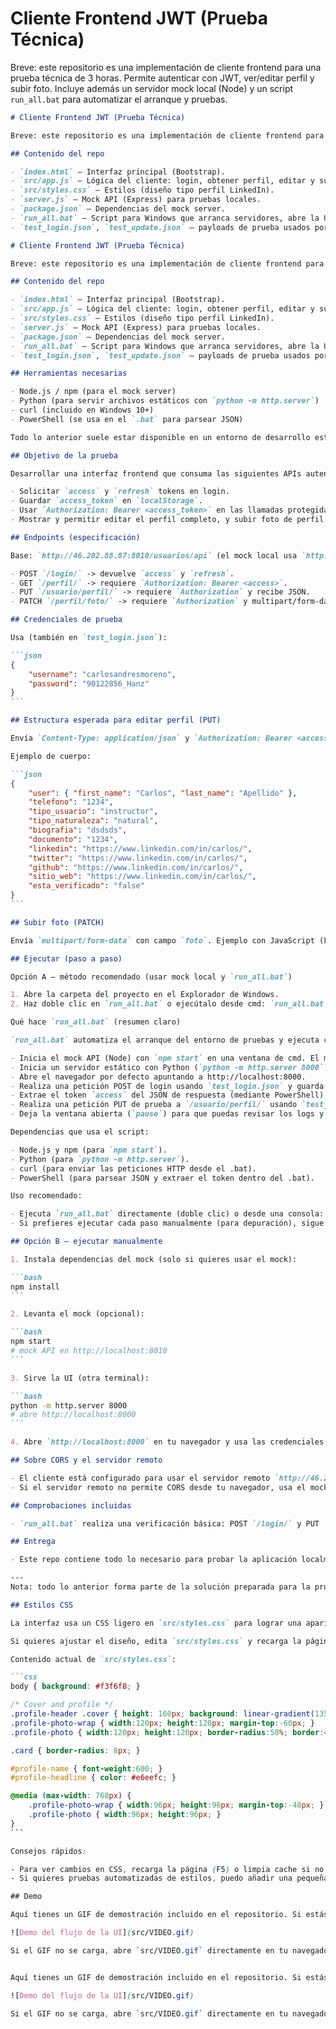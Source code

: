 # Cliente Frontend JWT (Prueba Técnica)

Breve: este repositorio es una implementación de cliente frontend para una prueba técnica de 3 horas. Permite autenticar con JWT, ver/editar perfil y subir foto. Incluye además un servidor mock local (Node) y un script `run_all.bat` para automatizar el arranque y pruebas.

````markdown
# Cliente Frontend JWT (Prueba Técnica)

Breve: este repositorio es una implementación de cliente frontend para una prueba técnica de 3 horas. Permite autenticar con JWT, ver/editar perfil y subir foto. Incluye además un servidor mock local (Node) y un script `run_all.bat` para automatizar el arranque y pruebas.

## Contenido del repo

- `index.html` — Interfaz principal (Bootstrap).
- `src/app.js` — Lógica del cliente: login, obtener perfil, editar y subir foto.
- `src/styles.css` — Estilos (diseño tipo perfil LinkedIn).
- `server.js` — Mock API (Express) para pruebas locales.
- `package.json` — Dependencias del mock server.
- `run_all.bat` — Script para Windows que arranca servidores, abre la UI y ejecuta pruebas automáticas.
- `test_login.json`, `test_update.json` — payloads de prueba usados por `run_all.bat`.

# Cliente Frontend JWT (Prueba Técnica)

Breve: este repositorio es una implementación de cliente frontend para una prueba técnica de 3 horas. Permite autenticar con JWT, ver/editar perfil y subir foto. Incluye además un servidor mock local (Node) y un script `run_all.bat` para automatizar el arranque y pruebas.

## Contenido del repo

- `index.html` — Interfaz principal (Bootstrap).
- `src/app.js` — Lógica del cliente: login, obtener perfil, editar y subir foto.
- `src/styles.css` — Estilos (diseño tipo perfil LinkedIn).
- `server.js` — Mock API (Express) para pruebas locales.
- `package.json` — Dependencias del mock server.
- `run_all.bat` — Script para Windows que arranca servidores, abre la UI y ejecuta pruebas automáticas.
- `test_login.json`, `test_update.json` — payloads de prueba usados por `run_all.bat`.

## Herramientas necesarias

- Node.js / npm (para el mock server)
- Python (para servir archivos estáticos con `python -m http.server`)
- curl (incluido en Windows 10+)
- PowerShell (se usa en el `.bat` para parsear JSON)

Todo lo anterior suele estar disponible en un entorno de desarrollo estándar; asegúrate de tener `node`, `npm` y `python` en tu PATH.

## Objetivo de la prueba

Desarrollar una interfaz frontend que consuma las siguientes APIs autenticadas con JWT. El cliente debe:

- Solicitar `access` y `refresh` tokens en login.
- Guardar `access_token` en `localStorage`.
- Usar `Authorization: Bearer <access_token>` en las llamadas protegidas.
- Mostrar y permitir editar el perfil completo, y subir foto de perfil.

## Endpoints (especificación)

Base: `http://46.202.88.87:8010/usuarios/api` (el mock local usa `http://localhost:8010`)

- POST `/login/` -> devuelve `access` y `refresh`.
- GET `/perfil/` -> requiere `Authorization: Bearer <access>`.
- PUT `/usuario/perfil/` -> requiere `Authorization` y recibe JSON.
- PATCH `/perfil/foto/` -> requiere `Authorization` y multipart/form-data con campo `foto`.

## Credenciales de prueba

Usa (también en `test_login.json`):

```json
{
	"username": "carlosandresmoreno",
	"password": "90122856_Hanz"
}
```

## Estructura esperada para editar perfil (PUT)

Envía `Content-Type: application/json` y `Authorization: Bearer <access_token>`.

Ejemplo de cuerpo:

```json
{
	"user": { "first_name": "Carlos", "last_name": "Apellido" },
	"telefono": "1234",
	"tipo_usuario": "instructor",
	"tipo_naturaleza": "natural",
	"biografia": "dsdsds",
	"documento": "1234",
	"linkedin": "https://www.linkedin.com/in/carlos/",
	"twitter": "https://www.linkedin.com/in/carlos/",
	"github": "https://www.linkedin.com/in/carlos/",
	"sitio_web": "https://www.linkedin.com/in/carlos/",
	"esta_verificado": "false"
}
```

## Subir foto (PATCH)

Envía `multipart/form-data` con campo `foto`. Ejemplo con JavaScript (FormData) incluido en la descripción de la prueba.

## Ejecutar (paso a paso)

Opción A — método recomendado (usar mock local y `run_all.bat`)

1. Abre la carpeta del proyecto en el Explorador de Windows.
2. Haz doble clic en `run_all.bat` o ejecútalo desde cmd: `run_all.bat`.

Qué hace `run_all.bat` (resumen claro)

`run_all.bat` automatiza el arranque del entorno de pruebas y ejecuta comprobaciones básicas en Windows. En concreto:

- Inicia el mock API (Node) con `npm start` en una ventana de cmd. El mock queda escuchando en http://localhost:8010.
- Inicia un servidor estático con Python (`python -m http.server 8000`) en otra ventana de cmd para servir la UI en http://localhost:8000.
- Abre el navegador por defecto apuntando a http://localhost:8000.
- Realiza una petición POST de login usando `test_login.json` y guarda la respuesta en `login_response.json`.
- Extrae el token `access` del JSON de respuesta (mediante PowerShell) y lo muestra en consola.
- Realiza una petición PUT de prueba a `/usuario/perfil/` usando `test_update.json` y el token extraído; guarda la respuesta en `update_response.json`.
- Deja la ventana abierta (`pause`) para que puedas revisar los logs y resultados.

Dependencias que usa el script:

- Node.js y npm (para `npm start`).
- Python (para `python -m http.server`).
- curl (para enviar las peticiones HTTP desde el .bat).
- PowerShell (para parsear JSON y extraer el token dentro del .bat).

Uso recomendado:

- Ejecuta `run_all.bat` directamente (doble clic) o desde una consola: `run_all.bat`.
- Si prefieres ejecutar cada paso manualmente (para depuración), sigue la sección "Opción B — ejecutar manualmente".

## Opción B — ejecutar manualmente

1. Instala dependencias del mock (solo si quieres usar el mock):

```bash
npm install
```

2. Levanta el mock (opcional):

```bash
npm start
# mock API en http://localhost:8010
```

3. Sirve la UI (otra terminal):

```bash
python -m http.server 8000
# abre http://localhost:8000
```

4. Abre `http://localhost:8000` en tu navegador y usa las credenciales de prueba.

## Sobre CORS y el servidor remoto

- El cliente está configurado para usar el servidor remoto `http://46.202.88.87:8010/usuarios/api` por defecto.
- Si el servidor remoto no permite CORS desde tu navegador, usa el mock local (recomendado) o un proxy.

## Comprobaciones incluidas

- `run_all.bat` realiza una verificación básica: POST `/login/` y PUT `/usuario/perfil/` y muestra las respuestas.

## Entrega

- Este repo contiene todo lo necesario para probar la aplicación localmente. Para entrega en GitHub, sube el repo y adjunta instrucciones (este README).

---
Nota: todo lo anterior forma parte de la solución preparada para la prueba técnica descrita arriba.

## Estilos CSS

La interfaz usa un CSS ligero en `src/styles.css` para lograr una apariencia tipo perfil (inspirado en LinkedIn): cubierta (cover), foto circular solapada, y estilos responsivos.

Si quieres ajustar el diseño, edita `src/styles.css` y recarga la página en el navegador.

Contenido actual de `src/styles.css`:

```css
body { background: #f3f6f8; }

/* Cover and profile */
.profile-header .cover { height: 160px; background: linear-gradient(135deg,#0a66c2,#004182); }
.profile-photo-wrap { width:120px; height:120px; margin-top:-60px; }
.profile-photo { width:120px; height:120px; border-radius:50%; border:4px solid #fff; object-fit:cover; background:#e9ecef; }

.card { border-radius: 8px; }

#profile-name { font-weight:600; }
#profile-headline { color: #e6eefc; }

@media (max-width: 768px) {
	.profile-photo-wrap { width:96px; height:96px; margin-top:-48px; }
	.profile-photo { width:96px; height:96px; }
}
```

Consejos rápidos:

- Para ver cambios en CSS, recarga la página (F5) o limpia cache si no ves los cambios.
- Si quieres pruebas automatizadas de estilos, puedo añadir una pequeña hoja alternativa y un toggle en la UI para alternar temas.

## Demo

Aquí tienes un GIF de demostración incluido en el repositorio. Si estás viendo este README en GitHub se mostrará en línea.

![Demo del flujo de la UI](src/VIDEO.gif)

Si el GIF no se carga, abre `src/VIDEO.gif` directamente en tu navegador o en el explorador de archivos.


Aquí tienes un GIF de demostración incluido en el repositorio. Si estás viendo este README en GitHub se mostrará en línea.

![Demo del flujo de la UI](src/VIDEO.gif)

Si el GIF no se carga, abre `src/VIDEO.gif` directamente en tu navegador o en el explorador de archivos.

